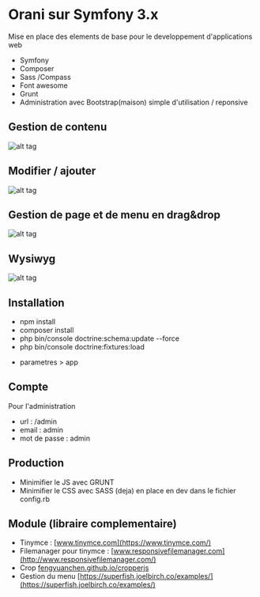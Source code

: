 # Orani sur Symfony 3.x



Mise en place des elements de base pour le developpement d'applications web


* Symfony
* Composer
* Sass
/Compass
* Font awesome
* Grunt
* Administration avec Bootstrap(maison) simple d'utilisation / reponsive



## Gestion de contenu

![alt tag](https://colocarts.com/gitimg/manager2.jpg)



## Modifier / ajouter

![alt tag](https://colocarts.com/gitimg/modifier2.jpg)



## Gestion de page et de menu en drag&drop

![alt tag](https://colocarts.com/gitimg/menu2.jpg)





## Wysiwyg

![alt tag](https://colocarts.com/gitimg/wysiwyg2.jpg)



## Installation

* npm install
* composer install
* php bin/console doctrine:schema:update --force
* php bin/console doctrine:fixtures:load
- parametres > app



## Compte
Pour l'administration

* url : /admin
* email : admin
* mot de passe : admin



## Production

* Minimifier le JS avec GRUNT
* Minimifier le CSS avec SASS (deja) en place en dev dans le fichier config.rb




## Module (libraire complementaire)

* Tinymce : [www.tinymce.com](https://www.tinymce.com/)
* Filemanager pour tinymce : [www.responsivefilemanager.com](http://www.responsivefilemanager.com/)
* Crop [fengyuanchen.github.io/cropperjs](https://fengyuanchen.github.io/cropperjs/)
* Gestion du menu [https://superfish.joelbirch.co/examples/](https://superfish.joelbirch.co/examples/)